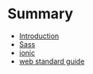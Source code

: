 # Summary

* [Introduction](README.md)
* [Sass](css/sass.md)
* [ionic](app/ionic.md)
* [web standard guide](html/web_standard_guide.md)

